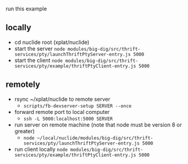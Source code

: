 run this example

## locally
* cd nuclide root (xplat/nuclide)
* start the server
  `node modules/big-dig/src/thrift-services/pty/launchThriftPtyServer-entry.js 5000`
* start the client
  `node modules/big-dig/src/thrift-services/pty/example/thriftPtyClient-entry.js 5000`

## remotely
* rsync ~/xplat/nuclide to remote server
  * `scripts/fb-devserver-setup SERVER --once`
* forward remote port to local computer
  * `ssh -L 5000:localhost:5000 SERVER`
* run server on remote machine (note that node must be version 8 or greater)
  * `node ~/local/nuclide/modules/big-dig/src/thrift-services/pty/launchThriftPtyServer-entry.js 5000`
* run client locally
  `node modules/big-dig/src/thrift-services/pty/example/thriftPtyClient-entry.js 5000`
